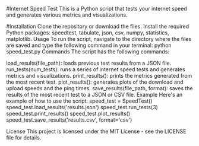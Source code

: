 #Internet Speed Test
This is a Python script that tests your internet speed and generates various metrics and visualizations.

#Installation
Clone the repository or download the files.
Install the required Python packages: speedtest, tabulate, json, csv, numpy, statistics, matplotlib.
Usage
To run the script, navigate to the directory where the files are saved and type the following command in your terminal:
python speed_test.py
Commands
The script has the following commands:

load_results(file_path): loads previous test results from a JSON file.
run_tests(num_tests): runs a series of internet speed tests and generates metrics and visualizations.
print_results(): prints the metrics generated from the most recent test.
plot_results(): generates plots of the download and upload speeds and the ping times.
save_results(file_path, format): saves the results of the most recent test to a JSON or CSV file.
Example
Here's an example of how to use the script:
speed_test = SpeedTest()
speed_test.load_results('results.json')
speed_test.run_tests(3)
speed_test.print_results()
speed_test.plot_results()
speed_test.save_results('results.csv', format='csv')

License
This project is licensed under the MIT License - see the LICENSE file for details.
